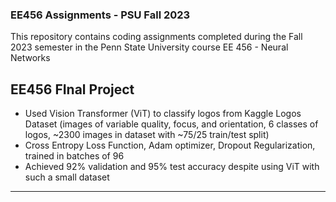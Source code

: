 ### EE456 Assignments - PSU Fall 2023

This repository contains coding assignments completed during the Fall 2023 semester in the Penn State University course EE 456 - Neural Networks

## EE456 FInal Project

- Used Vision Transformer (ViT) to classify logos from Kaggle Logos Dataset (images of variable quality, focus, and orientation, 6 classes of logos, ~2300 images in dataset with ~75/25 train/test split)
- Cross Entropy Loss Function, Adam optimizer, Dropout Regularization, trained in batches of 96
- Achieved 92% validation and 95% test accuracy despite using ViT with such a small dataset
---
